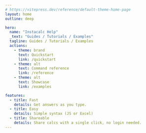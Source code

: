 ```yaml
---
# https://vitepress.dev/reference/default-theme-home-page
layout: home
outline: deep

hero:
  name: "Instacalc Help"
  _text: "Guides / Tutorials / Examples"
  tagline: Guides / Tutorials / Examples
  actions:
    - theme: brand
      text: Quickstart
      link: /quickstart
    - theme: alt
      text: Command reference
      link: /reference
    - theme: alt
      text: Showcase 
      link: /examples

features:
  - title: Fast
    details: Get answers as you type. 
  - title: Easy
    details: Simple syntax (JS or Excel) 
  - title: Shareable
    details: Share calcs with a single click, no login needed.
---
```


